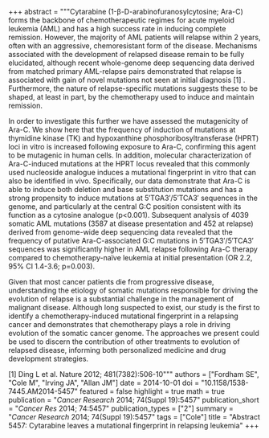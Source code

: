 +++
abstract = """Cytarabine (1-β-D-arabinofuranosylcytosine; Ara-C) forms the backbone of chemotherapeutic regimes for acute myeloid leukemia (AML) and has a high success rate in inducing complete remission. However, the majority of AML patients will relapse within 2 years, often with an aggressive, chemoresistant form of the disease. Mechanisms associated with the development of relapsed disease remain to be fully elucidated, although recent whole-genome deep sequencing data derived from matched primary AML-relapse pairs demonstrated that relapse is associated with gain of novel mutations not seen at initial diagnosis [1] . Furthermore, the nature of relapse-specific mutations suggests these to be shaped, at least in part, by the chemotherapy used to induce and maintain remission.

In order to investigate this further we have assessed the mutagenicity of Ara-C. We show here that the frequency of induction of mutations at thymidine kinase (TK) and hypoxanthine phosphoribosyltransferase (HPRT) loci in vitro is increased following exposure to Ara-C, confirming this agent to be mutagenic in human cells. In addition, molecular characterization of Ara-C-induced mutations at the HPRT locus revealed that this commonly used nucleoside analogue induces a mutational fingerprint in vitro that can also be identified in vivo. Specifically, our data demonstrate that Ara-C is able to induce both deletion and base substitution mutations and has a strong propensity to induce mutations at 5′TGA3′/5′TCA3′ sequences in the genome, and particularly at the central G:C position consistent with its function as a cytosine analogue (p<0.001). Subsequent analysis of 4039 somatic AML mutations (3587 at disease presentation and 452 at relapse) derived from genome-wide deep sequencing data revealed that the frequency of putative Ara-C-associated G:C mutations in 5′TGA3′/5′TCA3′ sequences was significantly higher in AML relapse following Ara-C therapy compared to chemotherapy-naïve leukemia at initial presentation (OR 2.2, 95% CI 1.4-3.6; p=0.003).

Given that most cancer patients die from progressive disease, understanding the etiology of somatic mutations responsible for driving the evolution of relapse is a substantial challenge in the management of malignant disease. Although long suspected to exist, our study is the first to identify a chemotherapy-induced mutational fingerprint in a relapsing cancer and demonstrates that chemotherapy plays a role in driving evolution of the somatic cancer genome. The approaches we present could be used to discern the contribution of other treatments to evolution of relapsed disease, informing both personalized medicine and drug development strategies.

[1] Ding L et al. Nature 2012; 481(7382):506-10"""
authors = ["Fordham SE", "Cole M", "Irving JA", "Allan JM"]
date = 2014-10-01
doi = "10.1158/1538-7445.AM2014-5457"
featured = false
highlight = true
math = true
publication = "*Cancer Research* 2014; 74(Suppl 19):5457"
publication_short = "*Cancer Res* 2014; 74:5457"
publication_types = ["2"]
summary = "*Cancer Research* 2014; 74(Suppl 19):5457"
tags = ["Cole"]
title = "Abstract 5457: Cytarabine leaves a mutational fingerprint in relapsing leukemia"
+++
